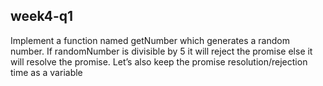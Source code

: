 ## week4-q1
Implement a function named getNumber which generates a random number. If randomNumber is divisible by 5 it will reject the promise else it will resolve the promise. Let’s also keep the promise resolution/rejection time as a variable

